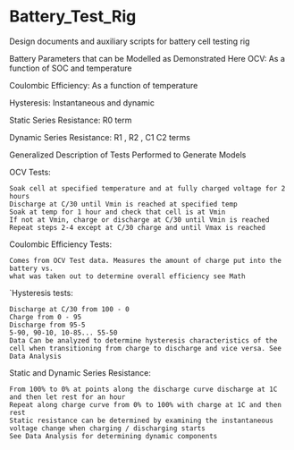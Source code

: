 # Battery_Test_Rig
Design documents and auxiliary scripts for battery cell testing rig

Battery Parameters that can be Modelled as Demonstrated Here
  OCV: As a function of SOC and temperature

  Coulombic Efficiency: As a function of temperature

  Hysteresis: Instantaneous and dynamic

  Static Series Resistance: R0 term

  Dynamic Series Resistance: R1 , R2 , C1 C2 terms

Generalized Description of Tests Performed to Generate Models

  OCV Tests:

    Soak cell at specified temperature and at fully charged voltage for 2 hours
    Discharge at C/30 until Vmin is reached at specified temp
    Soak at temp for 1 hour and check that cell is at Vmin
    If not at Vmin, charge or discharge at C/30 until Vmin is reached
    Repeat steps 2-4 except at C/30 charge and until Vmax is reached
  Coulombic Efficiency Tests:

    Comes from OCV Test data. Measures the amount of charge put into the battery vs. 
    what was taken out to determine overall efficiency see Math

`Hysteresis tests:

    Discharge at C/30 from 100 - 0
    Charge from 0 - 95
    Discharge from 95-5
    5-90, 90-10, 10-85... 55-50
    Data Can be analyzed to determine hysteresis characteristics of the cell when transitioning from charge to discharge and vice versa. See Data Analysis
  Static and Dynamic Series Resistance:

    From 100% to 0% at points along the discharge curve discharge at 1C and then let rest for an hour
    Repeat along charge curve from 0% to 100% with charge at 1C and then rest
    Static resistance can be determined by examining the instantaneous voltage change when charging / discharging starts
    See Data Analysis for determining dynamic components
